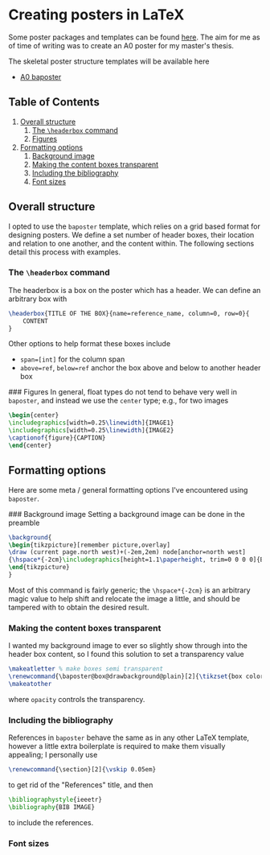 # Creating posters in LaTeX

Some poster packages and templates can be found [here](https://www.latextemplates.com/cat/conference-posters). The aim for me as of time of writing was to create an A0 poster for my master's thesis.

The skeletal poster structure templates will be available here

- [A0 baposter](https://github.com/furges/notes/blob/master/tex/templates/baposter.tex)

<!--BEGIN TOC-->
## Table of Contents
1. [Overall structure](#overall-structure)
    1. [The `\headerbox` command](#the-\headerbox-command)
    2. [Figures](#figures)
2. [Formatting options](#formatting-options)
    1. [Background image](#background-image)
    2. [Making the content boxes transparent](#making-the-content-boxes-transparent)
    3. [Including the bibliography](#including-the-bibliography)
    4. [Font sizes](#font-sizes)

<!--END TOC-->


## Overall structure
I opted to use the `baposter` template, which relies on a grid based format for designing posters. We define a set number of header boxes, their location and relation to one another, and the content within. The following sections detail this process with examples.

### The `\headerbox` command
The headerbox is a box on the poster which has a header. We can define an arbitrary box with
```tex
\headerbox{TITLE OF THE BOX}{name=reference_name, column=0, row=0}{
	CONTENT
}
```
Other options to help format these boxes include 

- `span=[int]` for the column span
- `above=ref`, `below=ref` anchor the box above and below to another header box

### Figures
In general, float types do not tend to behave very well in `baposter`, and instead we use the `center` type; e.g., for two images
```tex
\begin{center}
\includegraphics[width=0.25\linewidth]{IMAGE1}
\includegraphics[width=0.25\linewidth]{IMAGE2}
\captionof{figure}{CAPTION}
\end{center}
```

## Formatting options
Here are some meta / general formatting options I've encountered using `baposter`.

### Background image
Setting a background image can be done in the preamble
```tex
\background{
\begin{tikzpicture}[remember picture,overlay]
\draw (current page.north west)+(-2em,2em) node[anchor=north west]
{\hspace*{-2cm}\includegraphics[height=1.1\paperheight, trim=0 0 0 0]{BACKGROUD_IMAGE}};
\end{tikzpicture}
}
```
Most of this command is fairly generic; the `\hspace*{-2cm}` is an arbitrary magic value to help shift and relocate the image a little, and should be tampered with to obtain the desired result.

### Making the content boxes transparent
I wanted my background image to ever so slightly show through into the header box content, so I found this solution to set a transparency value
```tex
\makeatletter % make boxes semi transparent
\renewcommand{\baposter@box@drawbackground@plain}[2]{\tikzset{box colors/.style={fill=#1,fill opacity=0.95}} \fill[box colors] \baposterBoxGetShape;}
\makeatother
```
where `opacity` controls the transparency.

### Including the bibliography
References in `baposter` behave the same as in any other LaTeX template, however a little extra boilerplate is required to make them visually appealing; I personally use
```tex
\renewcommand{\section}[2]{\vskip 0.05em}
```
to get rid of the "References" title, and then 
```tex
\bibliographystyle{ieeetr}
\bibliography{BIB IMAGE}
```
to include the references.

### Font sizes